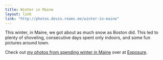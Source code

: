 ```yaml
---
title: Winter in Maine
layout: link
link: "http://photos.devin.reams.me/winter-in-maine"
---
```


 This winter, in Maine, we got about as much snow as Boston did. This led to plenty of shoveling, consecutive days spent only indoors, and some fun pictures around town.

 Check out [my photos from spending winter in Maine](http://photos.devin.reams.me/winter-in-maine) over at [Exposure](https://exposure.co/).
